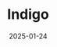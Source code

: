 ---  
layout: startup_page  
title: "Indigo"  
id: "useindigo.com"  
permalink: "/indigouseindigo.com01242025/"  
website: "https://www.useindigo.com/"  
funding_round: "Seed"  
funding_amount: "$8M"  
investors: "NFX, Era Ventures, GTM Fund, 1Sharpe Ventures, Jake Seid"  
about: "Indigo is an AI-powered platform designed to streamline home negotiations, providing real-time offer insights and a collaborative experience for real estate agents, buyers, and sellers. It aims to improve transparency and efficiency in the home offer process, addressing challenges in the $2 trillion home offer market. Indigo uses AI to analyze real estate contracts and provide data-driven suggestions to increase offer acceptance and closing rates."  
markets: "Real Estate, AI, Agriculture, AgTech, Farming, GreenTech"  
hq: "Boston, Massachusetts, United States"  
founded_year: "2013"  
linkedin: "https://www.linkedin.com/company/indigoag"  
twitter: "https://twitter.com/Indigoag"  
instagram: ""  
facebook: "https://www.facebook.com/IndigoAgriculture"  
crunchbase: "https://www.crunchbase.com/organization/indigoag"  
pitchbook: "https://pitchbook.com/profiles/company/99446-23"  

date_display: "24-Jan-2025"  
date: "2025-01-24"

# SEO Optimization  
meta_title: "Indigo - Seed Funding ($8M)"  
meta_description: "Indigo, Indigo is an AI-powered platform designed to streamline home negotiations, providing real-time offer insights and a collaborative experience for real ..."  
meta_keywords: "Indigo, Real Estate, AI, Agriculture, AgTech, Farming, GreenTech, Seed funding"  
canonical_url: "https://startup.projectstartups.com/indigouseindigo.com01242025/"  
---